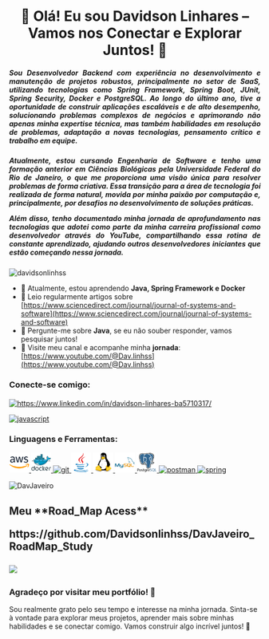 
<h1 align="center">🌟 Olá! Eu sou Davidson Linhares – Vamos nos Conectar e Explorar Juntos! 🚀</h1>
<h5 align="justify">
  Sou Desenvolvedor Backend com experiência no desenvolvimento e manutenção de projetos robustos, principalmente no setor de SaaS, utilizando tecnologias como Spring Framework, Spring Boot, JUnit, Spring Security, Docker e PostgreSQL. Ao longo do último ano, tive a oportunidade de construir aplicações escaláveis e de alto desempenho, solucionando problemas complexos de negócios e aprimorando não apenas minha expertise técnica, mas também habilidades em resolução de problemas, adaptação a novas tecnologias, pensamento crítico e trabalho em equipe.
</h5>

<h5 align="justify">
  Atualmente, estou cursando Engenharia de Software e tenho uma formação anterior em Ciências Biológicas pela Universidade Federal do Rio de Janeiro, o que me proporciona uma visão única para resolver problemas de forma criativa. Essa transição para a área de tecnologia foi realizada de forma natural, movida por minha paixão por computação e, principalmente, por desafios no desenvolvimento de soluções práticas.

Além disso, tenho documentado minha jornada de aprofundamento nas tecnologias que adotei como parte da minha carreira profissional como desenvolvedor através do **YouTube**, compartilhando essa rotina de constante aprendizado, ajudando outros desenvolvedores iniciantes que estão começando nessa jornada. 
</h5>

<p align="left"> <img src="https://komarev.com/ghpvc/?username=davidsonlinhss&label=Profile%20views&color=0e75b6&style=flat" alt="davidsonlinhss" /> </p>

- 🌱 Atualmente, estou aprendendo **Java, Spring Framework e Docker**
- 📝 Leio regularmente artigos sobre [https://www.sciencedirect.com/journal/journal-of-systems-and-software](https://www.sciencedirect.com/journal/journal-of-systems-and-software)
- 💬 Pergunte-me sobre **Java**, se eu não souber responder, vamos pesquisar juntos!
- 🚀 Visite meu canal e acompanhe minha **jornada**: [https://www.youtube.com/@Dav.linhss](https://www.youtube.com/@Dav.linhss)

<h3 align="left">Conecte-se comigo:</h3>
<p align="left">
<a href="https://www.linkedin.com/in/davidson-linhares-ba5710317/" target="blank"><img align="center" src="https://raw.githubusercontent.com/rahuldkjain/github-profile-readme-generator/master/src/images/icons/Social/linked-in-alt.svg" alt="https://www.linkedin.com/in/davidson-linhares-ba5710317/" height="30" width="40" /></a>
</p>
<p aligg="center">
  <a href="https://www.youtube.com/@Dav.linhss" target="_blank" rel="noreferrer"> <img src="https://img.icons8.com/?size=100&id=19318&format=png&color=000000" alt="javascript" width="40" height="40"/> </a>
</p>

<h3 align="left">Linguagens e Ferramentas:</h3>

<p align="left"> 
  <a href="https://aws.amazon.com" target="_blank" rel="noreferrer"> <img src="https://raw.githubusercontent.com/devicons/devicon/master/icons/amazonwebservices/amazonwebservices-original-wordmark.svg" alt="aws" width="40" height="40"/> </a> 
  <a href="https://www.docker.com/" target="_blank" rel="noreferrer"> <img src="https://raw.githubusercontent.com/devicons/devicon/master/icons/docker/docker-original-wordmark.svg" alt="docker" width="40" height="40"/> </a>  
  <a href="https://git-scm.com/" target="_blank" rel="noreferrer"> <img src="https://www.vectorlogo.zone/logos/git-scm/git-scm-icon.svg" alt="git" width="40" height="40"/> </a> 
  <a href="https://www.java.com" target="_blank" rel="noreferrer"> <img src="https://raw.githubusercontent.com/devicons/devicon/master/icons/java/java-original.svg" alt="java" width="40" height="40"/> </a> 
  <a href="https://www.linux.org/" target="_blank" rel="noreferrer"> <img src="https://raw.githubusercontent.com/devicons/devicon/master/icons/linux/linux-original.svg" alt="linux" width="40" height="40"/> </a> 
  <a href="https://www.mysql.com/" target="_blank" rel="noreferrer"> <img src="https://raw.githubusercontent.com/devicons/devicon/master/icons/mysql/mysql-original-wordmark.svg" alt="mysql" width="40" height="40"/> </a> 
  <a href="https://www.postgresql.org" target="_blank" rel="noreferrer"> <img src="https://raw.githubusercontent.com/devicons/devicon/master/icons/postgresql/postgresql-original-wordmark.svg" alt="postgresql" width="40" height="40"/> </a> 
  <a href="https://postman.com" target="_blank" rel="noreferrer"> <img src="https://www.vectorlogo.zone/logos/getpostman/getpostman-icon.svg" alt="postman" width="40" height="40"/> </a>
  <a href="https://spring.io/" target="_blank" rel="noreferrer"> <img src="https://www.vectorlogo.zone/logos/springio/springio-icon.svg" alt="spring" width="40" height="40"/> </a>  
</p>
<p><img align="center" src="https://github-readme-stats.vercel.app/api/top-langs?username=DavJaveiro&show_icons=true&locale=en&layout=compact" alt="DavJaveiro" /></p>


<h2>
  Meu **Road_Map Acess**
  <p>https://github.com/Davidsonlinhss/DavJaveiro_RoadMap_Study</p>
  <p>  <img src="https://github.com/user-attachments/assets/407e072a-b32a-4182-a8c2-2c4c559feecf" width="600"></p>
</h2>

<h3>
Agradeço por visitar meu portfólio! 🙌  
</h3>
<p>Sou realmente grato pelo seu tempo e interesse na minha jornada. Sinta-se à vontade para explorar meus projetos, aprender mais sobre minhas habilidades e se conectar comigo. Vamos construir algo incrível juntos! 🚀</p>
